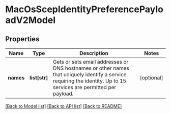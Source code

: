 # MacOsScepIdentityPreferencePayloadV2Model

## Properties
Name | Type | Description | Notes
------------ | ------------- | ------------- | -------------
**names** | **list[str]** | Gets or sets email addresses or DNS hostnames or other names that uniquely identify a service  requiring the identity. Up to 15 services are permitted per payload. | [optional] 

[[Back to Model list]](../README.md#documentation-for-models) [[Back to API list]](../README.md#documentation-for-api-endpoints) [[Back to README]](../README.md)


